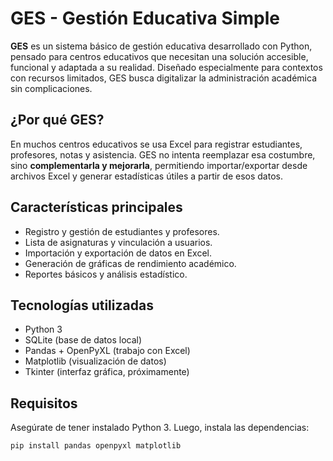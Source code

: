 # GES - Gestión Educativa Simple

**GES** es un sistema básico de gestión educativa desarrollado con Python, pensado para centros educativos que necesitan una solución accesible, funcional y adaptada a su realidad. Diseñado especialmente para contextos con recursos limitados, GES busca digitalizar la administración académica sin complicaciones.

## ¿Por qué GES?

En muchos centros educativos se usa Excel para registrar estudiantes, profesores, notas y asistencia. GES no intenta reemplazar esa costumbre, sino **complementarla y mejorarla**, permitiendo importar/exportar desde archivos Excel y generar estadísticas útiles a partir de esos datos.

## Características principales

- Registro y gestión de estudiantes y profesores.
- Lista de asignaturas y vinculación a usuarios.
- Importación y exportación de datos en Excel.
- Generación de gráficas de rendimiento académico.
- Reportes básicos y análisis estadístico.

## Tecnologías utilizadas

- Python 3
- SQLite (base de datos local)
- Pandas + OpenPyXL (trabajo con Excel)
- Matplotlib (visualización de datos)
- Tkinter (interfaz gráfica, próximamente)

## Requisitos

Asegúrate de tener instalado Python 3. Luego, instala las dependencias:

```bash
pip install pandas openpyxl matplotlib
